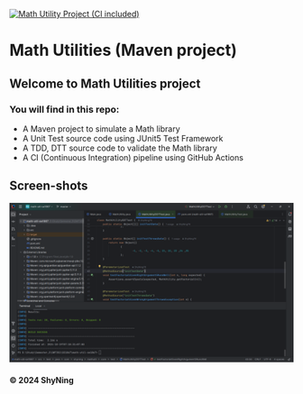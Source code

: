 [![Math Utility Project (CI included)](https://github.com/ShyNing76/math-util-junit/actions/workflows/ci-script.yml/badge.svg)](https://github.com/ShyNing76/math-util-junit/actions/workflows/ci-script.yml)

# Math Utilities (Maven project)

## Welcome to Math Utilities project

### You will find in this repo:

- A Maven project to simulate a Math library
- A Unit Test source code using JUnit5 Test Framework
- A TDD, DTT source code to validate the Math library
- A CI (Continuous Integration) pipeline using GitHub Actions

## Screen-shots
![Junit_maven](https://github.com/ShyNing76/math-util-junit/blob/master/screenshots/JUnit_Maven.png)

#### &#169; 2024 ShyNing

